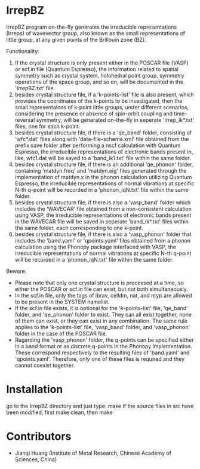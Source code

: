 # IrrepBZ
IrrepBZ program on-the-fly generates the irreducible representations (Irreps) of wavevector group, also known as the small representations of little group, at any given points of the Brillouin zone (BZ).

Functionality: 
1. If the crystal structure is only present either in the POSCAR file (VASP) or scf.in file (Quantum Espresso), the information related to spatial symmetry such as crystal system, holohedral point group, symmetry operations of the space group, and so on, will be documented in the 'IrrepBZ.txt' file.
2. besides crystal structure file, if a 'k-points-list' file is also present, which provides the coordinates of the k-points to be investigated, then the small representaions of k-point little groups, under different scenarios, considering the presence or absence of spin-orbit coupling and time-reversal symmetry, will be generated on-the-fly in seperate 'Irrep_ik*.txt' files, one for each k-point.
3. besides crystal structure file, if there is a 'qe_band' folder, consisting of 'wfc*.dat' files along with 'data-file-schema.xml' file obtained from the prefix.save folder after performing a nscf calculation with Quantum Espresso, the irreducible representations of electronic bands present in, like, wfc1.dat will be saved to a 'band_ik1.txt' file within the same folder.
4. besides crystal structure file, if there is an additional 'qe_phonon' folder, containing 'matdyn.freq' and 'matdyn.eig' files generated through the implementation of matdyn.x in the phonon calculation utilizing Quantum Espresso, the irreducible representations of normal vibrations at specific N-th q-point will be recorded in a 'phonon_iqN.txt' file within the same folder.
5. besides crystal structure file, if there is also a 'vasp_band' folder which includes the 'WAVECAR' file obtained from a non-consistent calculation using VASP, the irreducible representations of electronic bands present in the WAVECAR file will be saved in seperate 'band_ik*.txt' files within the same folder, each corresponding to one k-point.
6. besides crystal structure file, if there is also a 'vasp_phonon' folder that includes the 'band.yaml' or 'qpoints.yaml' files obtained from a phonon calculation using the Phonopy package interfaced with VASP, the irreducible representations of normal vibrations at specific N-th q-point will be recorded in a 'phonon_iqN.txt' file within the same folder.

Beware:
* Please note that only one crystal structure is processed at a time, so either the POSCAR or scf.in file can exist, but not both simultaneously.
* In the scf.in file, only the tags of ibrav, celldm, nat, and ntyp are allowed to be present in the SYSTEM namelist.
* If the scf.in file exists, it is optional for the 'k-points-list' file, 'qe_band' folder, and 'qe_phonon' folder to exist. They can all exist together, none of them can exist, or they can exist in any combination. The same rule applies to the 'k-points-list' file, 'vasp_band' folder, and 'vasp_phonon' folder in the case of the POSCAR file.
* Regarding the 'vasp_phonon' folder, the q-points can be specified either in a band format or as discrete q-points in the Phonopy implementation. These correspond respectively to the resulting files of 'band.yaml' and 'qpoints.yaml'. Therefore, only one of these files is required and they cannot coexist together.

# Installation
go to the IrrepBZ directory and just type:
make
If the source files in src have been modified, first make clean, then make

# Contributors
- Jianqi Huang (Institute of Metal Research, Chinese Academy of Sciences, China)

